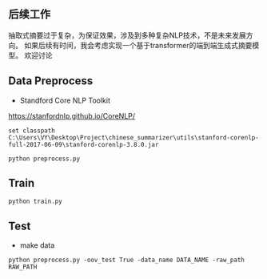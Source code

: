 ## 后续工作
抽取式摘要过于复杂，为保证效果，涉及到多种复杂NLP技术，不是未来发展方向。
如果后续有时间，我会考虑实现一个基于transformer的端到端生成式摘要模型。
欢迎讨论

## Data Preprocess

* Standford Core NLP Toolkit

https://stanfordnlp.github.io/CoreNLP/

`set classpath C:\Users\VY\Desktop\Project\chinese_summarizer\utils\stanford-corenlp-full-2017-06-09\stanford-corenlp-3.8.0.jar`

`python preprocess.py`

## Train

`python train.py`

## Test
* make data

`python preprocess.py -oov_test True -data_name DATA_NAME -raw_path RAW_PATH`
